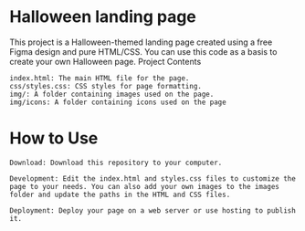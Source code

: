 # Halloween landing page

This project is a Halloween-themed landing page created using a free Figma design and pure HTML/CSS. You can use this code as a basis to create your own Halloween page.
Project Contents

    index.html: The main HTML file for the page.
    css/styles.css: CSS styles for page formatting.
    img/: A folder containing images used on the page.
    img/icons: A folder containing icons used on the page

# How to Use

    Download: Download this repository to your computer.

    Development: Edit the index.html and styles.css files to customize the page to your needs. You can also add your own images to the images folder and update the paths in the HTML and CSS files.

    Deployment: Deploy your page on a web server or use hosting to publish it.
